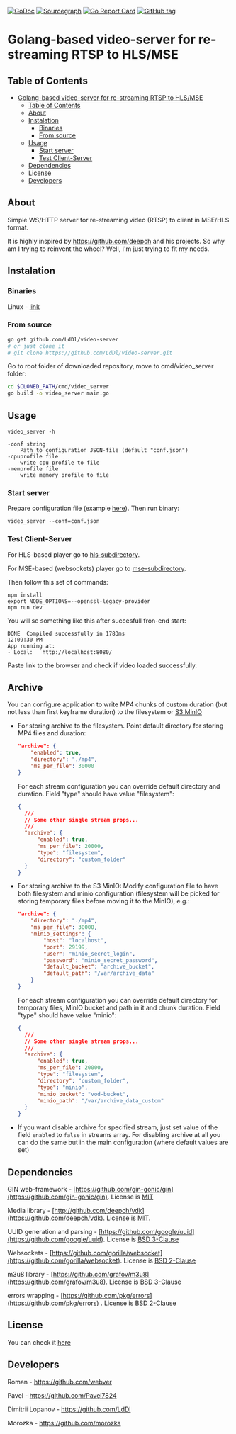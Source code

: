 [![GoDoc](https://godoc.org/github.com/LdDl/video-server?status.svg)](https://godoc.org/github.com/LdDl/video-server)
[![Sourcegraph](https://sourcegraph.com/github.com/LdDl/video-server/-/badge.svg)](https://sourcegraph.com/github.com/LdDl/video-server?badge)
[![Go Report Card](https://goreportcard.com/badge/github.com/LdDl/video-server)](https://goreportcard.com/report/github.com/LdDl/video-server)
[![GitHub tag](https://img.shields.io/github/tag/LdDl/video-server.svg)](https://github.com/LdDl/video-server/releases)

# Golang-based video-server for re-streaming RTSP to HLS/MSE

## Table of Contents

- [Golang-based video-server for re-streaming RTSP to HLS/MSE](#golang-based-video-server-for-re-streaming-rtsp-to-hlsmse)
  - [Table of Contents](#table-of-contents)
  - [About](#about)
  - [Instalation](#instalation)
    - [Binaries](#binaries)
    - [From source](#from-source)
  - [Usage](#usage)
    - [Start server](#start-server)
    - [Test Client-Server](#test-client-server)
  - [Dependencies](#dependencies)
  - [License](#license)
  - [Developers](#developers)


## About
Simple WS/HTTP server for re-streaming video (RTSP) to client in MSE/HLS format.

It is highly inspired by https://github.com/deepch and his projects. So why am I trying to reinvent the wheel? Well, I'm just trying to fit my needs.

## Instalation
### Binaries
Linux - [link](https://github.com/LdDl/video-server/releases/download/v0.4.0/linux-video_server.tar.gz)

### From source
```bash
go get github.com/LdDl/video-server
# or just clone it
# git clone https://github.com/LdDl/video-server.git
```
Go to root folder of downloaded repository, move to cmd/video_server folder:
```bash
cd $CLONED_PATH/cmd/video_server
go build -o video_server main.go
```

## Usage
```shell
video_server -h
```
```shell
-conf string
    Path to configuration JSON-file (default "conf.json")
-cpuprofile file
    write cpu profile to file
-memprofile file
    write memory profile to file
```

### Start server
Prepare configuration file (example [here](cmd/video_server/conf.json)). Then run binary:
```shell
video_server --conf=conf.json
```
### Test Client-Server
For HLS-based player go to [hls-subdirectory](example_client/hls_example).

For MSE-based (websockets) player go to [mse-subdirectory](mse_example/hls_example).

Then follow this set of commands:
```shell
npm install
export NODE_OPTIONS=--openssl-legacy-provider
npm run dev
```

You will se something like this after succesfull fron-end start:
```shell
DONE  Compiled successfully in 1783ms                                                                                                                                                                         12:09:30 PM
App running at:
- Local:   http://localhost:8080/ 
```
Paste link to the browser and check if video loaded successfully.

## Archive

You can configure application to write MP4 chunks of custom duration (but not less than first keyframe duration) to the filesystem or [S3 MinIO](https://min.io/)

- For storing archive to the filesystem. Point default directory for storing MP4 files and duration:
  ```json
  "archive": {
      "enabled": true,
      "directory": "./mp4",
      "ms_per_file": 30000
  }
  ```
  For each stream configuration you can override default directory and duration. Field "type" should have value "filesystem":
  ```json
  {
    ///
    // Some other single stream props...
    ///
    "archive": {
        "enabled": true,
        "ms_per_file": 20000,
        "type": "filesystem",
        "directory": "custom_folder"
    }
  }
  ```
- For storing archive to the S3 MinIO:
  Modify configuration file to have both filesystem and minio configuration (filesystem will be picked for storing temporary files before moving it to the MinIO), e.g.:
  ```json
  "archive": {
      "directory": "./mp4",
      "ms_per_file": 30000,
      "minio_settings": {
          "host": "localhost",
          "port": 29199,
          "user": "minio_secret_login",
          "password": "minio_secret_password",
          "default_bucket": "archive_bucket",
          "default_path": "/var/archive_data"
      }
  }
  ```
  For each stream configuration you can override default directory for temporary files, MinIO bucket and path in it and chunk duration. Field "type" should have value "minio":
  ```json
  {
    ///
    // Some other single stream props...
    ///
    "archive": {
        "enabled": true,
        "ms_per_file": 20000,
        "type": "filesystem",
        "directory": "custom_folder",
        "type": "minio",
        "minio_bucket": "vod-bucket",
        "minio_path": "/var/archive_data_custom"
    }
  }
  ```

- If you want disable archive for specified stream, just set value of the field `enabled` to `false` in streams array. For disabling archive at all you can do the same but in the main configuration (where default values are set)

## Dependencies
GIN web-framework - [https://github.com/gin-gonic/gin](https://github.com/gin-gonic/gin). License is [MIT](https://github.com/gin-gonic/gin/blob/master/LICENSE)

Media library - [http://github.com/deepch/vdk](https://github.com/deepch/vdk). License is [MIT](https://github.com/deepch/vdk/blob/master/LICENSE).

UUID generation and parsing - [https://github.com/google/uuid](https://github.com/google/uuid). License is [BSD 3-Clause](https://github.com/google/uuid/blob/master/LICENSE)

Websockets - [https://github.com/gorilla/websocket](https://github.com/gorilla/websocket). License is [BSD 2-Clause](https://github.com/gorilla/websocket/blob/master/LICENSE)

m3u8 library - [https://github.com/grafov/m3u8](https://github.com/grafov/m3u8). License is [BSD 3-Clause](https://github.com/grafov/m3u8/blob/master/LICENSE)

errors wrapping - [https://github.com/pkg/errors](https://github.com/pkg/errors) . License is [BSD 2-Clause](https://github.com/pkg/errors/blob/master/LICENSE)

## License
You can check it [here](LICENSE.md)

## Developers
Roman - https://github.com/webver

Pavel - https://github.com/Pavel7824

Dimitrii Lopanov - https://github.com/LdDl

Morozka - https://github.com/morozka
